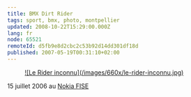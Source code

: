 ```yaml
---
title: BMX Dirt Rider
tags: sport, bmx, photo, montpellier
updated: 2008-10-22T15:29:00.000Z
lang: fr
node: 65521
remoteId: d5fb9e8d2cbc2c53b92d14dd301df18d
published: 2007-05-19T00:31:10+02:00
---
```

<figure class="object-center"><a href="/images/le-rider-inconnu.jpg">![Le Rider inconnu](/images/660x/le-rider-inconnu.jpg)
</a></figure>


15 juillet 2006 au [Nokia FISE](/post/nokia-fise-2006-et-2007)

